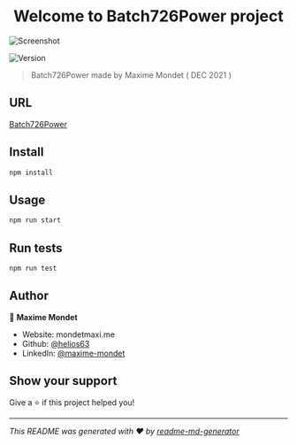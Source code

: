 <h1 align="center">Welcome to Batch726Power project</h1>
<img alt="Screenshot" src="https://res.cloudinary.com/helios63/image/upload/v1641288572/screenshot-batch_vesewm.png">
<p>
  <img alt="Version" src="https://img.shields.io/badge/version-0.1.0-blue.svg?cacheSeconds=2592000" />
</p>

> Batch726Power made by Maxime Mondet ( DEC 2021 )

## URL
<a href="https://batch-726.herokuapp.com/"> Batch726Power </a>

## Install

```sh
npm install
```

## Usage

```sh
npm run start
```

## Run tests

```sh
npm run test
```

## Author

👤 **Maxime Mondet**

* Website: mondetmaxi.me
* Github: [@helios63](https://github.com/helios63)
* LinkedIn: [@maxime-mondet](https://linkedin.com/in/maxime-mondet)

## Show your support

Give a ⭐️ if this project helped you!

***
_This README was generated with ❤️ by [readme-md-generator](https://github.com/kefranabg/readme-md-generator)_
